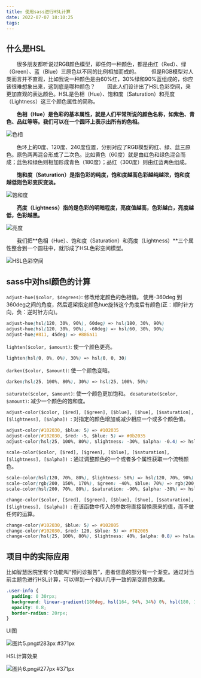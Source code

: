 ```yaml
---
title: 使用sass进行HSL计算
date: 2022-07-07 18:10:25
tags:
---
```


##  **什么是HSL**
　　很多朋友都听说过RGB颜色模型，即任何一种颜色，都是由红（Red）、绿（Green）、蓝（Blue）三原色以不同的比例相加而成的。
　　但是RGB模型对人类而言并不直观，比如我说一种颜色是由60%红，30%绿和90%蓝组成的，你应该很难想象出来，这到底是哪种颜色？
　　因此人们设计出了HSL色彩空间，来更加直观的表达颜色。HSL是色相（Hue）、饱和度（Saturation）和亮度（Lightness）这三个颜色属性的简称。
  
　　**色相（Hue）是色彩的基本属性，就是人们平常所说的颜色名称，如紫色、青色、品红等等。我们可以在一个圆环上表示出所有的色相。**
  
![色相](hsl/1.png)

　　色环上的0度、120度、240度位置，分别对应了RGB模型的红、绿、蓝三原色。原色两两混合形成了二次色。比如黄色（60度）就是由红色和绿色混合而成；蓝色和绿色则相加形成青色（180度）；品红（300度）则由红蓝两色组成。
  
　　**饱和度（Saturation）是指色彩的纯度，饱和度越高色彩越纯越浓，饱和度越低则色彩变灰变淡。**

![饱和度](hsl/2.png)

　　**亮度（Lightness）指的是色彩的明暗程度，亮度值越高，色彩越白，亮度越低，色彩越黑。**

![亮度](hsl/3.png)

　　我们把**色相（Hue）、饱和度（Saturation）和亮度（Lightness）**三个属性整合到一个圆柱中，就形成了HSL色彩空间模型。

![HSL色彩空间](hsl/4.png)


##  **sass中对hsl颜色的计算**

`adjust-hue($color, $degrees)`: 修改给定颜色的色相值。
使用-360deg 到 360deg之间的角度，然后返架指定颜色hue旋转这个角度后有颜色(正：顺时针方向，负：逆时针方向)。

```css
adjust-hue(hsl(120, 30%, 90%), 60deg) => hsl(180, 30%, 90%)
adjust-hue(hsl(120, 30%, 90%), -60deg) => hsl(60, 30%, 90%)
adjust-hue(#811, 45deg) => #886a11
```

`lighten($color, $amount)`: 使一个颜色更亮。
```css
lighten(hsl(0, 0%, 0%), 30%) => hsl(0, 0, 30)
 ```
`darken($color, $amount)`: 使一个颜色变暗。
```css
darken(hsl(25, 100%, 80%), 30%) => hsl(25, 100%, 50%)
 ```

`saturate($color, $amount)`: 使一个颜色更加饱和。
`desaturate($color, $amount)`: 减少一个颜色的饱和度。

`adjust-color($color, [$red], [$green], [$blue], [$hue], [$saturation], [$lightness], [$alpha]) `: 对指定的颜色增加或减少相应一个或多个颜色值。
```css
adjust-color(#102030, $blue: 5) => #102035
adjust-color(#102030, $red: -5, $blue: 5) => #0b2035
adjust-color(hsl(25, 100%, 80%), $lightness: -30%, $alpha: -0.4) => hsla(25, 100%, 50%, 0.6)
 ```
`scale-color($color, [$red], [$green], [$blue], [$saturation], [$lightness], [$alpha]) `: 通过调整颜色的一个或者多个属性获取一个流畅颜色。
```css
scale-color(hsl(120, 70%, 80%), $lightness: 50%) => hsl(120, 70%, 90%)
scale-color(rgb(200, 150%, 170%), $green: -40%, $blue: 70%) => rgb(200, 90, 229)
scale-color(hsl(200, 70%, 80%), $saturation: -90%, $alpha: -30%) => hsla(200, 7%, 80%, 0.7)
 ```
`change-color($color, [$red], [$green], [$blue], [$hue], [$saturation], [$lightness], [$alpha]) `: 在该函数中传入的参数将直接替换原来的值，而不做任何的运算。
```css
change-color(#102030, $blue: 5) => #102005
change-color(#102030, $red: 120, $blue: 5) => #782005
change-color(hsl(25, 100%, 80%), $lightness: 40%, $alpha: 0.8) => hsla(25, 100%, 40%, 0.8)
 ```
 
## **项目中的实际应用**
比如智慧医院里有个功能叫“预问诊报告”，患者信息的部分有一个渐变。通过对当前主题色进行HSL计算，可以得到一个和UI几乎一致的渐变颜色效果。
```css
.user-info {
  padding: 0 30rpx;
  background: linear-gradient(180deg, hsl(164, 94%, 34%) 0%, hsl(180, 100%, 30%) 100%);
  opacity: 0.8;
  border-radius: 20rpx;
}
```

UI图

![图片5.png#283px #371px](hsl/5.png)


HSL计算效果

![图片6.png#277px #371px](hsl/6.png)
